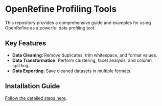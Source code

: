 # OpenRefine Profiling Tools

This repository provides a comprehensive guide and examples for using OpenRefine as a powerful data profiling tool.  

## Key Features
- **Data Cleaning**: Remove duplicates, trim whitespace, and format values.
- **Data Transformation**: Perform clustering, facet analysis, and column splitting.
- **Data Exporting**: Save cleaned datasets in multiple formats.

## Installation Guide
[Follow the detailed steps here](docs/installation.md).

